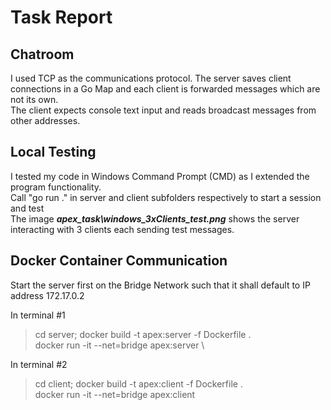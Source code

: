 # Task Report

## Chatroom

I used TCP as the communications protocol.
The server saves client connections in a Go Map and each client is forwarded
messages which are not its own. \
The client expects console text input and reads broadcast messages from other addresses.

## Local Testing

I tested my code in Windows Command Prompt (CMD) as I extended the program functionality. \
Call "go run ." in server and client subfolders respectively to start a session and test \
The image ___apex_task\windows_3xClients_test.png___ shows the server interacting with 3 clients each sending test messages.

## Docker Container Communication

Start the server first on the Bridge Network such that it shall default to IP address 172.17.0.2

In terminal #1
> cd server; docker build -t apex:server -f Dockerfile . \
> docker run -it --net=bridge apex:server \

In terminal #2
> cd client; docker build -t apex:client -f Dockerfile . \
> docker run -it --net=bridge apex:client
